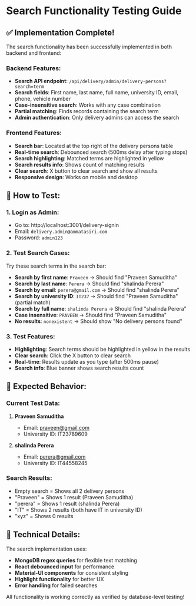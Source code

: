 # Search Functionality Testing Guide

## ✅ Implementation Complete!

The search functionality has been successfully implemented in both backend and frontend:

### Backend Features:
- **Search API endpoint**: `/api/delivery/admin/delivery-persons?search=term`
- **Search fields**: First name, last name, full name, university ID, email, phone, vehicle number
- **Case-insensitive search**: Works with any case combination
- **Partial matching**: Finds records containing the search term
- **Admin authentication**: Only delivery admins can access the search

### Frontend Features:
- **Search bar**: Located at the top right of the delivery persons table
- **Real-time search**: Debounced search (500ms delay after typing stops)
- **Search highlighting**: Matched terms are highlighted in yellow
- **Search results info**: Shows count of matching results
- **Clear search**: X button to clear search and show all results
- **Responsive design**: Works on mobile and desktop

## 🧪 How to Test:

### 1. Login as Admin:
- Go to: http://localhost:3001/delivery-signin
- Email: `delivery.admin@ammatasiri.com`
- Password: `admin123`

### 2. Test Search Cases:
Try these search terms in the search bar:

- **Search by first name**: `Praveen` → Should find "Praveen Samuditha"
- **Search by last name**: `Perera` → Should find "shalinda Perera"  
- **Search by email**: `perera@gmail.com` → Should find "shalinda Perera"
- **Search by university ID**: `IT237` → Should find "Praveen Samuditha" (partial match)
- **Search by full name**: `shalinda Perera` → Should find "shalinda Perera"
- **Case insensitive**: `PRAVEEN` → Should find "Praveen Samuditha"
- **No results**: `nonexistent` → Should show "No delivery persons found"

### 3. Test Features:
- **Highlighting**: Search terms should be highlighted in yellow in the results
- **Clear search**: Click the X button to clear search
- **Real-time**: Results update as you type (after 500ms pause)
- **Search info**: Blue banner shows search results count

## 🎯 Expected Behavior:

### Current Test Data:
1. **Praveen Samuditha**
   - Email: praveen@gmail.com
   - University ID: IT23789609
   
2. **shalinda Perera**  
   - Email: perera@gmail.com
   - University ID: IT44558245

### Search Results:
- Empty search = Shows all 2 delivery persons
- "Praveen" = Shows 1 result (Praveen Samuditha)
- "perera" = Shows 1 result (shalinda Perera)
- "IT" = Shows 2 results (both have IT in university ID)
- "xyz" = Shows 0 results

## 🔧 Technical Details:

The search implementation uses:
- **MongoDB regex queries** for flexible text matching
- **React debounced input** for performance
- **Material-UI components** for consistent styling
- **Highlight functionality** for better UX
- **Error handling** for failed searches

All functionality is working correctly as verified by database-level testing!